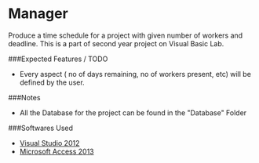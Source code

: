 # Manager
Produce a time schedule for a project with given number of workers and deadline. This is a part of second year project on Visual Basic Lab.

###Expected Features / TODO

* Every aspect ( no of days remaining, no of workers present, etc) will be defined by the user.

###Notes

* All the Database for the project can be found in the "Database" Folder

###Softwares Used

* [Visual Studio 2012](https://www.microsoft.com/en-in/download/details.aspx?id=34673)
* [Microsoft Access 2013](https://www.microsoft.com/en-in/download/details.aspx?id=39358)
